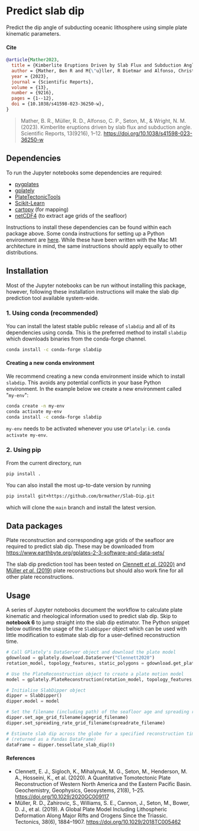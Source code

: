# Predict slab dip

Predict the dip angle of subducting oceanic lithosphere using simple plate kinematic parameters.

#### Cite

```bib
@article{Mather2023,
  title = {Kimberlite Eruptions Driven by Slab Flux and Subduction Angle},
  author = {Mather, Ben R and M{\"u}ller, R Dietmar and Alfonso, Christopher P. and Seton, Maria and Wright, Nicky M.},
  year = {2023},
  journal = {Scientific Reports},
  volume = {13},
  number = {9216},
  pages = {1--12},
  doi = {10.1038/s41598-023-36250-w},
}
```

> Mather, B. R., Müller, R. D., Alfonso, C. P., Seton, M., & Wright, N. M. (2023). Kimberlite eruptions driven by slab flux and subduction angle. Scientific Reports, 13(9216), 1–12. https://doi.org/10.1038/s41598-023-36250-w



## Dependencies

To run the Jupyter notebooks some dependencies are required:

- [pygplates](https://www.gplates.org/download/)
- [gplately](https://github.com/GPlates/gplately)
- [PlateTectonicTools](https://github.com/EarthByte/PlateTectonicTools/tree/master/ptt)
- [Scikit-Learn](https://scikit-learn.org)
- [cartopy](https://scitools.org.uk/cartopy/docs/latest/installing.html) (for mapping)
- [netCDF4](https://pypi.org/project/netCDF4/) (to extract age grids of the seafloor)

Instructions to install these dependencies can be found within each package above.
Some conda instructions for setting up a Python environment are [here](https://www.benmather.info/post/2022-07-07-python-for-mac-m1/). While these have been written with the Mac M1 architecture in mind, the same instructions should apply equally to other distributions.

## Installation

Most of the Jupyter notebooks can be run without installing this package, however, following these installation instructions will make the slab dip prediction tool available system-wide.

### 1. Using conda (recommended)

You can install the latest stable public release of `slabdip` and all of its dependencies using conda.
This is the preferred method to install `slabdip` which downloads binaries from the conda-forge channel.

```sh
conda install -c conda-forge slabdip
```

#### Creating a new conda environment

We recommend creating a new conda environment inside which to install `slabdip`. This avoids any potential conflicts in your base Python environment. In the example below we create a new environment called "`my-env`":

```sh
conda create -n my-env
conda activate my-env
conda install -c conda-forge slabdip
```

`my-env` needs to be activated whenever you use `GPlately`: i.e. `conda activate my-env`.

### 2. Using pip

From the current directory, run

```sh
pip install .
```

You can also install the most up-to-date version by running

```sh
pip install git+https://github.com/brmather/Slab-Dip.git
```

which will clone the `main` branch and install the latest version.

## Data packages

Plate reconstruction and corresponding age grids of the seafloor are required to predict slab dip. These may be downloaded from https://www.earthbyte.org/gplates-2-3-software-and-data-sets/

The slab dip prediction tool has been tested on [Clennett _et al._ (2020)](https://doi.org/10.1029/2020GC009117) and [Müller _et al._ (2019)](https://doi.org/10.1029/2018TC005462) plate reconstructions but should also work fine for all other plate reconstructions.

## Usage

A series of Jupyter notebooks document the workflow to calculate plate kinematic and rheological information used to predict slab dip. Skip to __notebook 6__ to jump straight into the slab dip estimator. The Python snippet below outlines the usage of the `SlabDipper` object which can be used with little modification to estimate slab dip for a user-defined reconstruction time.

```python
# Call GPlately's DataServer object and download the plate model
gdownload = gplately.download.DataServer("Clennett2020")
rotation_model, topology_features, static_polygons = gdownload.get_plate_reconstruction_files()

# Use the PlateReconstruction object to create a plate motion model
model = gplately.PlateReconstruction(rotation_model, topology_features, static_polygons)

# Initialise SlabDipper object
dipper = SlabDipper()
dipper.model = model

# Set the filename (including path) of the seafloor age and spreading rate grids
dipper.set_age_grid_filename(agegrid_filename)
dipper.set_spreading_rate_grid_filename(spreadrate_filename)

# Estimate slab dip across the globe for a specified reconstruction time
# (returned as a Pandas DataFrame)
dataFrame = dipper.tessellate_slab_dip(0)
```

#### References

- Clennett, E. J., Sigloch, K., Mihalynuk, M. G., Seton, M., Henderson, M. A., Hosseini, K., et al. (2020). A Quantitative Tomotectonic Plate Reconstruction of Western North America and the Eastern Pacific Basin. Geochemistry, Geophysics, Geosystems, 21(8), 1–25. https://doi.org/10.1029/2020GC009117
- Müller, R. D., Zahirovic, S., Williams, S. E., Cannon, J., Seton, M., Bower, D. J., et al. (2019). A Global Plate Model Including Lithospheric Deformation Along Major Rifts and Orogens Since the Triassic. Tectonics, 38(6), 1884–1907. https://doi.org/10.1029/2018TC005462

